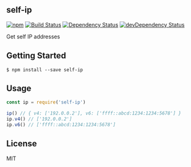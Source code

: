 self-ip
-------

[![npm](https://img.shields.io/npm/v/self-ip.svg?style=flat-square)](https://www.npmjs.org/package/self-ip)
[![Build Status](https://img.shields.io/travis/pine/self-ip/master.svg?style=flat-square)](https://travis-ci.org/pine/self-ip)
[![Dependency Status](https://img.shields.io/david/pine/self-ip.svg?style=flat-square)](https://david-dm.org/pine/self-ip)
[![devDependency Status](https://img.shields.io/david/dev/pine/self-ip.svg?style=flat-square)](https://david-dm.org/pine/self-ip#info=devDependencies)

Get self IP addresses

## Getting Started

```
$ npm install --save self-ip
```

## Usage

```js
const ip = require('self-ip')

ip() // { v4: ['192.0.0.2'], v6: ['ffff::abcd:1234:1234:5678'] }
ip.v4() // ['192.0.0.2']
ip.v6() // ['ffff::abcd:1234:1234:5678']
```

## License
MIT

